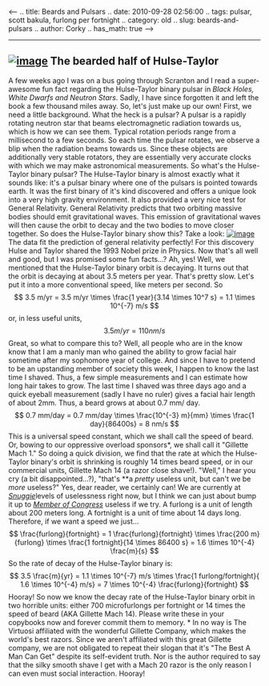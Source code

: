 <--
.. title: Beards and Pulsars
.. date: 2010-09-28 02:56:00
.. tags: pulsar, scott bakula, furlong per fortnight
.. category: old
.. slug: beards-and-pulsars
.. author: Corky
.. has_math: true
-->


  -------------------------------------------------------------------------------------------------------------------------------------------------------------------------------------------------------------------
  [![image](http://4.bp.blogspot.com/_fa6AZDCsHnY/TKF59ueq6-I/AAAAAAAAAHM/-dRSw4CNM3w/s200/hulse_postcard.jpg)](http://4.bp.blogspot.com/_fa6AZDCsHnY/TKF59ueq6-I/AAAAAAAAAHM/-dRSw4CNM3w/s1600/hulse_postcard.jpg)
  The bearded half of Hulse-Taylor
  -------------------------------------------------------------------------------------------------------------------------------------------------------------------------------------------------------------------

A few weeks ago I was on a bus going through Scranton and I read a
super-awesome fun fact regarding the Hulse-Taylor binary pulsar in
*Black Holes, White Dwarfs and Neutron Stars*. Sadly, I have since
forgotten it and left the book a few thousand miles away. So, let's just
make up our own! First, we need a little background. What the heck is a
pulsar? A pulsar is a rapidly rotating neutron star that beams
electromagnetic radiation towards us, which is how we can see them.
Typical rotation periods range from a millisecond to a few seconds. So
each time the pulsar rotates, we observe a blip when the radiation beams
towards us. Since these objects are additionally very stable rotators,
they are essentially very accurate clocks with which we may make
astronomical measurements. So what's the Hulse-Taylor binary pulsar? The
Hulse-Taylor binary is almost exactly what it sounds like: it's a pulsar
binary where one of the pulsars is pointed towards earth. It was the
first binary of it's kind discovered and offers a unique look into a
very high gravity environment. It also provided a very nice test for
General Relativity. General Relativity predicts that two orbiting
massive bodies should emit gravitational waves. This emission of
gravitational waves will then cause the orbit to decay and the two
bodies to move closer together. So does the Hulse-Taylor binary show
this? Take a look:
[![image](http://1.bp.blogspot.com/_fa6AZDCsHnY/TKF5SwXxsXI/AAAAAAAAAHI/wPELMEGlWW0/s400/PSR_1913_new_large.jpg)](http://1.bp.blogspot.com/_fa6AZDCsHnY/TKF5SwXxsXI/AAAAAAAAAHI/wPELMEGlWW0/s1600/PSR_1913_new_large.jpg)The
data fit the prediction of general relativity perfectly! For this
discovery Hulse and Taylor shared the 1993 Nobel prize in Physics. Now
that's all well and good, but I was promised some fun facts...? Ah, yes!
Well, we mentioned that the Hulse-Taylor binary orbit is decaying. It
turns out that the orbit is decaying at about 3.5 meters per year.
That's pretty slow. Let's put it into a more conventional speed, like
meters per second. So $$ 3.5 m/yr = 3.5 m/yr \times \frac{1 year}{3.14
\times 10^7 s} = 1.1 \times 10^{-7} m/s $$ or, in less useful units,
$$ 3.5 m/yr = 110 nm/s $$ Great, so what to compare this to? Well, all
people who are in the know know that I am a manly man who gained the
ability to grow facial hair sometime after my sophomore year of college.
And since I have to pretend to be an upstanding member of society this
week, I happen to know the last time I shaved. Thus, a few simple
measurements and I can estimate how long hair takes to grow. The last
time I shaved was three days ago and a quick eyeball measurement (sadly
I have no ruler) gives a facial hair length of about 2mm. Thus, a beard
grows at about 0.7 mm/ day. $$ 0.7 mm/day = 0.7 mm/day \times
\frac{10^{-3} m}{mm} \times \frac{1 day}{86400s} = 8 nm/s $$ This is
a universal speed constant, which we shall call the speed of beard. Or,
bowing to our oppressive overload sponsors*, we shall call it "Gillette
Mach 1." So doing a quick division, we find that the rate at which the
Hulse-Taylor binary's orbit is shrinking is roughly 14 times beard
speed, or in our commercial units, Gillette Mach 14 (a razor close
shave!). "Well," I hear you cry (a bit disappointed...?), "that's **a
*pretty* useless unit, but can't we be *more* useless?" Yes, dear
reader, we certainly can! We are currently at
*[Snuggie](http://www.youtube.com/watch?v=2xZp-GLMMJ0)*[](http://www.youtube.com/watch?v=0Ym65h1bmJ0)levels
of uselessness right now, but I think we can just about bump it up to
*[Member of Congress](http://www.youtube.com/watch?v=0ONJfp95yoE)*
useless if we try. A furlong is a unit of length about 200 meters long.
A fortnight is a unit of time about 14 days long. Therefore, if we want
a speed we just... $$ \frac{furlong}{fortnight} = 1
\frac{furlong}{fortnight} \times \frac{200 m}{furlong} \times
\frac{1 fortnight}{14 \times 86400 s} = 1.6 \times 10^{-4}
\frac{m}{s} $$
So the rate of decay of the Hulse-Taylor binary is:
$$ 3.5 \frac{m}{yr} = 1.1 \times 10^{-7} m/s \times \frac{1
furlong/fortnight}{ 1.6 \times 10^{-4} m/s} = 7 \times 10^{-4}
\frac{furlong}{fortnight} $$ Hooray! So now we know the decay rate of
the Hulse-Taylor binary orbit in two horrible units: either 700
microfurlongs per fortnight or 14 times the speed of beard (AKA Gillette
Mach 14). Please write these in your copybooks now and forever commit
them to memory. * In no way is The Virtuosi affiliated with the
wonderful Gillette Company, which makes the world's best razors. Since
we aren't affiliated with this great Gillette company, we are not
obligated to repeat their slogan that it's "The Best A Man Can Get"
despite its self-evident truth. Nor is the author required to say that
the silky smooth shave I get with a Mach 20 razor is the only reason I
can even must social interaction. Hooray!
